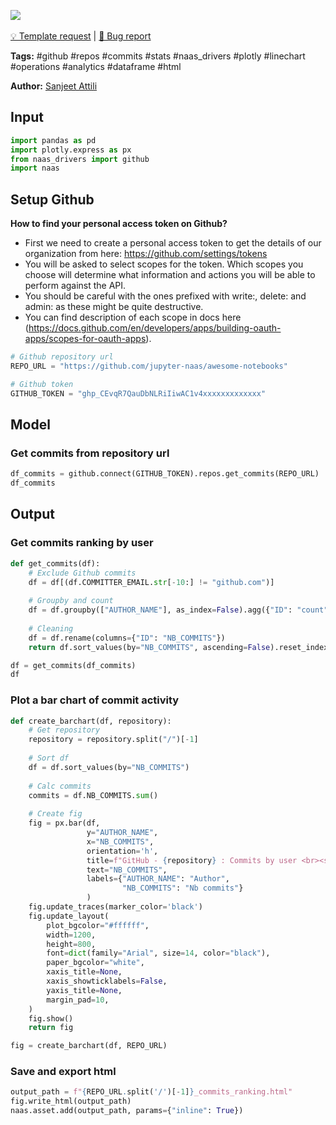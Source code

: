 <a href="https://app.naas.ai/user-redirect/naas/downloader?url=https://raw.githubusercontent.com/jupyter-naas/awesome-notebooks/master/GitHub/GitHub_Get_commits_ranking_from_repository.ipynb" target="_parent"><img src="https://naasai-public.s3.eu-west-3.amazonaws.com/open_in_naas.svg"/></a><br><br><a href="https://github.com/jupyter-naas/awesome-notebooks/issues/new?assignees=&labels=&template=template-request.md&title=Tool+-+Action+of+the+notebook+">💡 Template request</a> | <a href="https://github.com/jupyter-naas/awesome-notebooks/issues/new?assignees=&labels=&template=bug_report.md&title=">🚨 Bug report</a>

**Tags:** #github #repos #commits #stats #naas_drivers #plotly #linechart #operations #analytics #dataframe #html

**Author:** [Sanjeet Attili](https://www.linkedin.com/in/sanjeet-attili-760bab190/)

## Input


```python
import pandas as pd
import plotly.express as px
from naas_drivers import github
import naas
```

## Setup Github
**How to find your personal access token on Github?**

- First we need to create a personal access token to get the details of our organization from here: https://github.com/settings/tokens
- You will be asked to select scopes for the token. Which scopes you choose will determine what information and actions you will be able to perform against the API.
- You should be careful with the ones prefixed with write:, delete: and admin: as these might be quite destructive.
- You can find description of each scope in docs here (https://docs.github.com/en/developers/apps/building-oauth-apps/scopes-for-oauth-apps).


```python
# Github repository url
REPO_URL = "https://github.com/jupyter-naas/awesome-notebooks"

# Github token
GITHUB_TOKEN = "ghp_CEvqR7QauDbNLRiIiwAC1v4xxxxxxxxxxxxx"
```

## Model

### Get commits from repository url


```python
df_commits = github.connect(GITHUB_TOKEN).repos.get_commits(REPO_URL)
df_commits
```

## Output

### Get commits ranking by user


```python
def get_commits(df):
    # Exclude Github commits
    df = df[(df.COMMITTER_EMAIL.str[-10:] != "github.com")]
    
    # Groupby and count
    df = df.groupby(["AUTHOR_NAME"], as_index=False).agg({"ID": "count"})
    
    # Cleaning
    df = df.rename(columns={"ID": "NB_COMMITS"})
    return df.sort_values(by="NB_COMMITS", ascending=False).reset_index(drop=True)

df = get_commits(df_commits)
df
```

### Plot a bar chart of commit activity


```python
def create_barchart(df, repository):
    # Get repository
    repository = repository.split("/")[-1]
    
    # Sort df
    df = df.sort_values(by="NB_COMMITS")
    
    # Calc commits
    commits = df.NB_COMMITS.sum()
    
    # Create fig
    fig = px.bar(df,
                 y="AUTHOR_NAME",
                 x="NB_COMMITS",
                 orientation='h',
                 title=f"GitHub - {repository} : Commits by user <br><span style='font-size: 13px;'>Total commits: {commits}</span>",
                 text="NB_COMMITS",
                 labels={"AUTHOR_NAME": "Author",
                         "NB_COMMITS": "Nb commits"}
                 )
    fig.update_traces(marker_color='black')
    fig.update_layout(
        plot_bgcolor="#ffffff",
        width=1200,
        height=800,
        font=dict(family="Arial", size=14, color="black"),
        paper_bgcolor="white",
        xaxis_title=None,
        xaxis_showticklabels=False,
        yaxis_title=None,
        margin_pad=10,
    )
    fig.show()
    return fig

fig = create_barchart(df, REPO_URL)
```

### Save and export html


```python
output_path = f"{REPO_URL.split('/')[-1]}_commits_ranking.html"
fig.write_html(output_path)
naas.asset.add(output_path, params={"inline": True})
```
